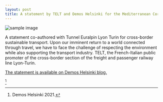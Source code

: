 ```yaml
---
layout: post
title: A statement by TELT and Demos Helsinki for the Mediterranean Corridor of the TENT-T network
---
```


![sample image]({{site.baseurl}}/assets/images/telt/1.png)

A statement co-authored with Tunnel Euralpin Lyon Turin for cross-border sustainable transport. Upon our imminent return to a world connected through travel, we have to face the challenge of respecting the environment while also supporting the transport industry. TELT, the French-Italian public promoter of the cross-border section of the freight and passenger railway line Lyon-Turin.

[The statement is available on Demos Helsinki blog.](https://demoshelsinki.fi/referenssit/a-multimodal-approach-for-sustainable-cross-border-transit/)



 [^1]


[^1]: Demos Helsinki 2021.

